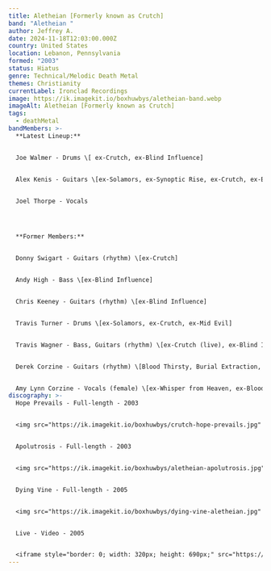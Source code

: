 ```yaml
---
title: Aletheian [Formerly known as Crutch]
band: "Aletheian "
author: Jeffrey A.
date: 2024-11-18T12:03:00.000Z
country: United States
location: Lebanon, Pennsylvania
formed: "2003"
status: Hiatus
genre: Technical/Melodic Death Metal
themes: Christianity
currentLabel: Ironclad Recordings
image: https://ik.imagekit.io/boxhuwbys/aletheian-band.webp
imageAlt: Aletheian [Formerly known as Crutch]
tags:
  - deathMetal
bandMembers: >-
  **Latest Lineup:**


  Joe Walmer - Drums \[ ex-Crutch, ex-Blind Influence]


  Alex Kenis - Guitars \[ex-Solamors, ex-Synoptic Rise, ex-Crutch, ex-Becoming the Archetype]	


  Joel Thorpe - Vocals




  **Former Members:**


  Donny Swigart - Guitars (rhythm) \[ex-Crutch]  


  Andy High - Bass \[ex-Blind Influence]  


  Chris Keeney - Guitars (rhythm) \[ex-Blind Influence]  


  Travis Turner - Drums \[ex-Solamors, ex-Crutch, ex-Mid Evil]  


  Travis Wagner - Bass, Guitars (rhythm) \[ex-Crutch (live), ex-Blind Influence]  


  Derek Corzine - Guitars (rhythm) \[Blood Thirsty, Burial Extraction, Crowned in Sorrow, Syringe, Testimony of Apocalypse, ex-Whisper from Heaven, ex-Cosÿns, Derek Corzine, ex-Bloodline Severed, ex-Quester, ex-Solarian]  


  Amy Lynn Corzine - Vocals (female) \[ex-Whisper from Heaven, ex-Bloodline Severed]
discography: >-
  Hope Prevails - Full-length - 2003  


  <img src="https://ik.imagekit.io/boxhuwbys/crutch-hope-prevails.jpg" alt="Hope Prevails - Full-length cover" style="width:300px; height:auto;">


  Apolutrosis - Full-length - 2003 


  <img src="https://ik.imagekit.io/boxhuwbys/aletheian-apolutrosis.jpg" alt="Apolutrosis - Full-length cover" style="width:300px; height:auto;">


  Dying Vine - Full-length - 2005  


  <img src="https://ik.imagekit.io/boxhuwbys/dying-vine-aletheian.jpg" alt="Dying Vine - Full-length cover" style="width:300px; height:auto;">


  Live - Video - 2005


  <iframe style="border: 0; width: 320px; height: 690px;" src="https://bandcamp.com/EmbeddedPlayer/album=1711273210/size=large/bgcol=333333/linkcol=0f91ff/transparent=true/" seamless><a href="https://aletheian.bandcamp.com/album/dying-vine-10th-anniversary-24-bit">Dying Vine (10th anniversary 24​-​bit) by Aletheian</a></iframe>
---
```


